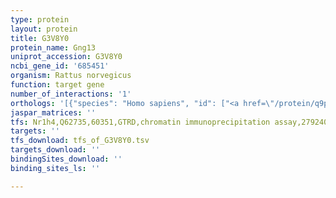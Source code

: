 ```yaml
---
type: protein
layout: protein
title: G3V8Y0
protein_name: Gng13
uniprot_accession: G3V8Y0
ncbi_gene_id: '685451'
organism: Rattus norvegicus
function: target gene
number_of_interactions: '1'
orthologs: '[{"species": "Homo sapiens", "id": ["<a href=\"/protein/q9p2w3\">Q9P2W3</a>"]}, {"species": "Danio rerio", "id": ["<a href=\"/protein/q6dh00\">Q6DH00</a>"]}, {"species": "Mus musculus", "id": ["<a href=\"/protein/q9jmf3\">Q9JMF3</a>"]}, {"species": "Drosophila melanogaster", "id": ["<a href=\"/protein/q9nfz3\">Q9NFZ3</a>"]}]'
jaspar_matrices: ''
tfs: Nr1h4,Q62735,60351,GTRD,chromatin immunoprecipitation assay,27924024%5Buid%5D,No
targets: ''
tfs_download: tfs_of_G3V8Y0.tsv
targets_download: ''
bindingSites_download: ''
binding_sites_ls: ''

---
```

